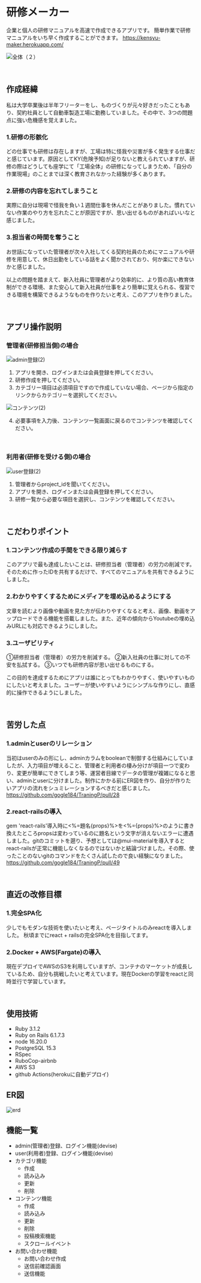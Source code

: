 # 研修メーカー

企業と個人の研修マニュアルを高速で作成できるアプリです。
簡単作業で研修マニュアルをいち早く作成することができます。
https://kensyu-maker.herokuapp.com/

![全体（２）](https://github.com/gogle184/TraningP/assets/114890397/84c42d77-f0b0-49de-aea2-063c8304ee06)

<br>

## 作成経緯
私は大学卒業後は半年フリーターをし、ものづくりが元々好きだったこともあり、契約社員として自動車製造工場に勤務していました。その中で、3つの問題点に強い危機感を覚えました。
### 1.研修の形骸化
どの仕事でも研修は存在しますが、工場は特に怪我や災害が多く発生する仕事だと感じています。原因としてKY(危険予知)が足りないと教えられていますが、研修の際はどうしても座学にて「工場全体」の研修になってしまうため、「自分の作業現場」のことまでは深く教育されなかった経験が多くあります。

### 2.研修の内容を忘れてしまうこと
実際に自分は現場で怪我を負い１週間仕事を休んだことがありました。慣れていない作業のやり方を忘れたことが原因ですが、思い出せるものがあればいいなと感じました。

### 3.担当者の時間を奪うこと
お世話になっていた管理者が次々入社してくる契約社員のためにマニュアルや研修を用意して、休日出勤をしている話をよく聞かされており、何か楽にできないかと感じました。

以上の問題を踏まえて、新入社員に管理者がより効率的に、より質の高い教育体制ができる環境、また安心して新入社員が仕事をより簡単に覚えられる、復習できる環境を構築できるようなものを作りたいと考え、このアプリを作りました。

<br>

## アプリ操作説明

### 管理者(研修担当側)の場合

![admin登録(2)](https://github.com/gogle184/TraningP/assets/114890397/8fb0fa6d-7a3b-48dd-a133-4158181ed2fb)

1. アプリを開き、ログインまたは会員登録を押してください。
2. 研修作成を押してください。
3. カテゴリー項目は必須項目ですので作成していない場合、ページから指定のリンクからカテゴリーを選択してください。

![コンテンツ(2)](https://github.com/gogle184/TraningP/assets/114890397/9b606152-1572-4a32-93a3-f8787e681b7a)

4. 必要事項を入力後、コンテンツ一覧画面に戻るのでコンテンツを確認してください。

<br>

### 利用者(研修を受ける側)の場合

![user登録(2)](https://github.com/gogle184/TraningP/assets/114890397/93f92c75-ac24-4532-af68-e656f37f9467)

1. 管理者からproject_idを聞いてください。
2. アプリを開き、ログインまたは会員登録を押してください。
3. 研修一覧から必要な項目を選択し、コンテンツを確認してください。

<br>

## こだわりポイント
### 1.コンテンツ作成の手間をできる限り減らす
このアプリで最も達成したいことは、研修担当者（管理者）の労力の削減です。そのために作ったIDを共有するだけで、すべてのマニュアルを共有できるようにしました。

### 2.わかりやすくするためにメディアを埋め込めるようにする
文章を読むより画像や動画を見た方が伝わりやすくなると考え、画像、動画をアップロードできる機能を搭載しました。また、近年の傾向からYoutubeの埋め込みURLにも対応できるようにしました。

### 3.ユーザビリティ
①研修担当者（管理者）の労力を削減する。
②新入社員の仕事に対しての不安を払拭する。
③いつでも研修内容が思い出せるものにする。

この目的を達成するためにアプリは誰にとってもわかりやすく、使いやすいものにしたいと考えました。ユーザーが使いやすいようにシンプルな作りにし、直感的に操作できるようにしました。

<br>

## 苦労した点

### 1.adminとuserのリレーション
当初はuserのみの形にし、adminカラムをbooleanで制御する仕組みにしていましたが、入力項目が増えること、管理者と利用者の棲み分けが項目一つで変わり、変更が簡単にできてしまう等、運営者目線でデータの管理が複雑になると思い、adminとuserに分けました。制作にかかる前にER図を作り、自分が作りたいアプリの流れをシュミレーションするべきだと感じました。
https://github.com/gogle184/TraningP/pull/28

### 2.react-railsの導入
gem 'react-rails'導入時に<%=題名{props}%>を<%={props}%>のように書き換えたところpropsは変わっているのに題名という文字が消えないエラーに遭遇しました。gitのコミットを遡り、予想としては@mui-materialを導入するとreact-railsが正常に機能しなくなるのではないかと結論づけました。その際、使ったことのないgitのコマンドをたくさん試したので良い経験になりました。
https://github.com/gogle184/TraningP/pull/49

<br>

## 直近の改修目標

### 1.完全SPA化
少しでもモダンな技術を使いたいと考え、ページタイトルのみreactを導入しました。
秋頃までにreact + railsの完全SPA化を目指してます。

### 2.Docker + AWS(Fargate)の導入
現在デプロイでAWSのS3を利用していますが、コンテナのマーケットが成長しているため、自分も挑戦したいと考えています。現在Dockerの学習をreactと同時並行で学習しています。

<br>

## 使用技術
- Ruby 3.1.2
- Ruby on Rails 6.1.7.3
- node 16.20.0
- PostgreSQL 15.3
- RSpec 
- RuboCop-airbnb
- AWS S3
- github Actions(herokuに自動デプロイ)

## ER図
![erd](https://github.com/gogle184/TraningP/assets/114890397/0b2e32a9-4ee9-40f8-803c-1c6572462fd7)

## 機能一覧
- admin(管理者)登録、ログイン機能(devise)
- user(利用者)登録、ログイン機能(devise)
- カテゴリ機能
  - 作成
  - 読み込み
  - 更新
  - 削除
- コンテンツ機能
  - 作成
  - 読み込み
  - 更新
  - 削除
  - 投稿検索機能
  - スクロールイベント
- お問い合わせ機能
  - お問い合わせ作成
  - 送信前確認画面
  - 送信機能
